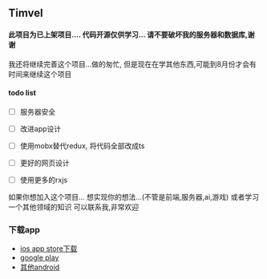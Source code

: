 ## Timvel



#### 此项目为已上架项目.... 代码开源仅供学习... 请不要破坏我的服务器和数据库,谢谢

我还将继续完善这个项目...做的匆忙,
但是现在在学其他东西,可能到8月份才会有时间来继续这个项目

#### todo list
- [ ] 服务器安全
- [ ] 改进app设计
- [ ] 使用mobx替代redux, 将代码全部改成ts
- [ ] 更好的网页设计
- [ ] 使用更多的rxjs
  


如果你想加入这个项目... 想实现你的想法...(不管是前端,服务器,ai,游戏) 或者学习一个其他领域的知识
可以联系我,非常欢迎


### 下载app
- [ios app store下载](https://apps.apple.com/cn/app/id1461661373)
- [google play](https://play.google.com/store/apps/details?id=com.timvel)
- [其他android](https://timvel-downloads.oss-cn-hangzhou.aliyuncs.com/timvel-latest.apk)